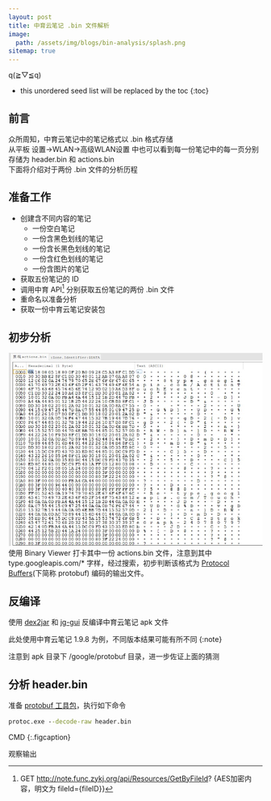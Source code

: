 ```yaml
---
layout: post
title: 中育云笔记 .bin 文件解析
image:
  path: /assets/img/blogs/bin-analysis/splash.png
sitemap: true
---
```

q(≧▽≦q)

* this unordered seed list will be replaced by the toc
{:toc}

## 前言
众所周知，中育云笔记中的笔记格式以 .bin 格式存储  
从平板 设置->WLAN->高级WLAN设置 中也可以看到每一份笔记中的每一页分别存储为 header.bin 和 actions.bin  
下面将介绍对于两份 .bin 文件的分析历程

## 准备工作
- 创建含不同内容的笔记
  - 一份空白笔记
  - 一份含黑色划线的笔记
  - 一份含长黑色划线的笔记
  - 一份含红色划线的笔记
  - 一份含图片的笔记
- 获取五份笔记的 ID
- 调用中育 API[^1] 分别获取五份笔记的两份 .bin 文件
- 重命名以准备分析
- 获取一份中育云笔记安装包

## 初步分析
![alt Binary Viewer](/assets/img/blogs/bin-analysis/binary-viewer.jpg)
使用 Binary Viewer 打卡其中一份 actions.bin 文件，注意到其中 type.googleapis.com/* 字样，经过搜索，初步判断该格式为 [Protocol Buffers](https://protobuf.dev/)(下简称 protobuf) 编码的输出文件。  

## 反编译
使用 [dex2jar](https://github.com/pxb1988/dex2jar) 和 [jg-gui](https://github.com/java-decompiler/jd-gui) 反编译中育云笔记 apk 文件

此处使用中育云笔记 1.9.8 为例，不同版本结果可能有所不同
{:note}

注意到 apk 目录下 /google/protobuf 目录，进一步佐证上面的猜测

## 分析 header.bin
准备 [protobuf 工具包](https://github.com/protocolbuffers/protobuf/releases)，执行如下命令
~~~bat
protoc.exe --decode-raw header.bin
~~~
CMD
{:.figcaption}

观察输出


[^1]: GET http://note.func.zykj.org/api/Resources/GetByFileId? {AES加密内容，明文为 fileId={fileID}}